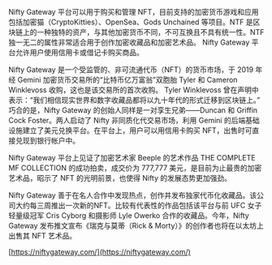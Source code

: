 Nifty Gateway 平台可以用于购买和管理 NFT，目前支持的加密货币游戏和应用包括加密猫（CryptoKitties）、OpenSea、Gods Unchained 等项目。NTF 是区块链上的一种独特的资产，与其他加密货币不同，不可互换且不具有统一性。NTF 独一无二的属性非常适合用于创作加密收藏品和加密艺术品。
Nifty Gateway 平台允许用户使用信用卡或借记卡购买商品。
​

Nifty Gateway 是一个受监管的、非可流通代币（NFT）的货币市场，于 2019 年经 Gemini 加密货币交易所的“比特币亿万富翁”双胞胎 Tyler 和 Cameron Winklevoss 收购，这也是该交易所的首次收购。​
Tyler Winklevoss 曾在声明中表示：“我们相信现实世界和数字收藏品都将以九十年代的形式迁移到区块链上。”
巧合的是，Nifty Gateway 的创始人同样是一对孪生兄弟——Duncan 和 Griffin Cock Foster。两人启动了 Nifty 非同质化代交易市场，利用 Gemini 的后端基础设施建立了美元兑换平台。在平台上，用户可以用信用卡购买 NFT，出售时可直接兑现到银行帐户中。
​

Nifty Gateway 平台上见证了加密艺术家 Beeple 的艺术作品 THE COMPLETE MF COLLECTION 的成功拍卖，成交价为 777,777 美元，是目前为止最贵的加密艺术品，昭示了 NFT 的光明前景，也使得 Nifty 的发展态势更加强劲。
​

Nifty Gateway 善于在名人合作中发现热点，创作并发布独家代币化收藏品。该公司大约每三周推出一次新的NFT。比较有代表性的作品包括该平台与前 UFC 女子轻量级冠军 Cris Cyborg 和摄影师 Lyle Owerko 合作的收藏品。今年，Nifty Gateway 发布推文宣布《瑞克与莫蒂（Rick & Morty）》的创作者也将在以太坊上出售其 NFT 艺术品。
​

[https://niftygateway.com/](https://niftygateway.com/)
